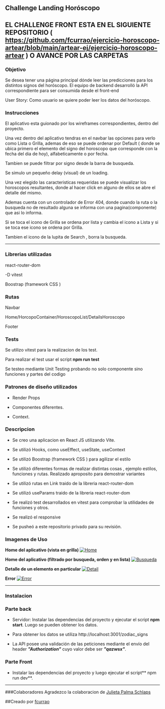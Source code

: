 ## Challenge Landing Horóscopo

## EL CHALLENGE FRONT ESTA EN EL SIGUIENTE REPOSITORIO ( https://github.com/fcurrao/ejercicio-horoscopo-artear/blob/main/artear-ej/ejercicio-horoscopo-artear ) O AVANCE POR LAS CARPETAS

### Objetivo
Se desea tener una página principal dónde leer las predicciones para los distintos signos del horóscopo. El equipo de backend desarrolló la API correspondiente para ser consumida desde el front-end

User Story: Como usuario se quiere poder leer los datos del horóscopo.


### Instrucciones
El aplicativo esta guionado por los wireframes correspondientes, dentro del proyecto.

Una vez dentro del aplicativo tendras en el navbar las opciones para verlo como Lista o Grilla, ademas de eso se puede ordenar por Default ( donde se ubica primero el elemento del signo del horoscopo que corresponde con la fecha del dia de hoy), alfabeticamente o por fecha.

Tambien se puede filtrar por signo desde la barra de busqueda.

Se simulo un pequeño delay (visual) de un loading.

Una vez elegido las caracteristicas requeridas se puede visualizar los horoscopos resultantes, donde al hacer click en alguno de ellos se abre el detalle del mismo.

Ademas cuenta con un controlador de Error 404, donde cuando la ruta o la busqueda no de resultado alguna se informa con una pagina(componente) que asi lo informa.

Si se toca el icono de Grilla se ordena por lista y cambia el icono a Lista y si se toca ese icono se ordena por Grilla.

Tambien el icono de la lupita de Search , borra la busqueda.



---
### Librerias utilizadas
react-router-dom

-D vitest 

Boostrap (framework CSS )

 
### Rutas
Navbar

Home/HorcopoContainer/HoroscopoList/DetailsHoroscopo

Footer


### Tests
Se utilizo vitest  para la realizacion de los test.

Para realizar el test usar el script **npm run test**

Se testeo mediante Unit Testing probando no solo componente sino funciones y partes del codigo

 
### Patrones de diseño utilizados
- Render Props

- Componentes diferentes.

- Context.


### Descripcion
- Se creo una aplicacion en React JS utilizando Vite.

- Se utilizó Hooks, como useEffect, useState, useContext

- Se utilizó Boostrap (framework CSS ) para agilizar el estilo

- Se utilizó diferentes formas de realizar distintas cosas , ejemplo estilos, funciones y rutas. Realizado aproposito para demostrar variantes

- Se utilizó rutas en Link traido de la libreria react-router-dom

- Se utilizó useParams  traido de la libreria react-router-dom

- Se realizó test desarrollados en vitest para comprobar la utilidades de funciones y otros.

- Se realizó el responsive

- Se pusheó a este repositorio privado para su revisión.


### Imagenes de Uso
**Home del aplicativo (vista en grilla)**
[![Home](https://imgbb.host/images/MIm6z.png "Home")](https://imgbb.host/images/MIm6z.png "Home")


**Home del aplicativo (filtrado por busqueda, orden y en lista)**
[![Busqueda](https://imgbb.host/images/MIVZ7.png "Busqueda")](https://imgbb.host/images/MIVZ7.png "Busqueda")


**Detalle de un elemento en particular**
[![Detail](https://imgbb.host/images/MItUB.png "Detalle")](https://imgbb.host/images/MItUB.png "Detalle")


**Error**
[![Error](https://imgbb.host/images/MI8Vu.png "Error")](https://imgbb.host/images/MI8Vu.png "Error")


---
### Instalacion
### Parte back
- Servidor: Instalar las dependencias del proyecto y ejecutar el script **npm start**. Luego se pueden obtener los datos.

- Para obtener los datos se utiliza http://localhost:3001/zodiac_signs

- La API posee una validación de las peticiones mediante el envío del header ***"Authorization"*** cuyo valor debe ser ***"qazwsx"***.

### Parte Front
- Instalar las dependencias del proyecto y luego ejecutar el script** npm run dev**.



---
###Colaboradores
Agradezco la colaboracion de [Julieta Palma Schlaps](https://github.com/julipalma)

##Creado por [fcurrao](https://github.com/fcurrao/ "fcurrao")

